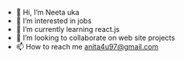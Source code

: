 - 👋 Hi, I’m Neeta uka
- 👀 I’m interested in jobs
- 🌱 I’m currently learning react.js
- 💞️ I’m looking to collaborate on web site projects
- 📫 How to reach me anita4u97@gmail.com

<!---
neetauka/neetauka is a ✨ special ✨ repository because its `README.md` (this file) appears on your GitHub profile.
You can click the Preview link to take a look at your changes.
--->
